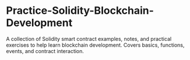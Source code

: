 # Practice-Solidity-Blockchain-Development
A collection of Solidity smart contract examples, notes, and practical exercises to help learn blockchain development. Covers basics, functions, events, and contract interaction.
